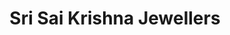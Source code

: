 ---
title: "Sri Sai Krishna Jewellers"
url: /eti-koppaka/sri-sai-krishna-jewellers/
shop: jewelry
---
